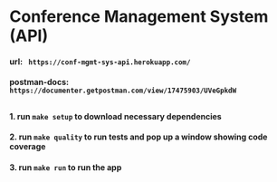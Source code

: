 # Conference Management System (API)

#### url: `` https://conf-mgmt-sys-api.herokuapp.com/``  
#### postman-docs: ``https://documenter.getpostman.com/view/17475903/UVeGpkdW``

##

#### 1. run ``make setup``  to download necessary dependencies
#### 2. run ``make quality`` to run tests and pop up a window showing code coverage
#### 3. run ``make run``  to run the app